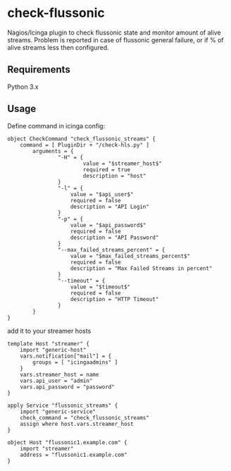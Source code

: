 check-flussonic
===============

Nagios/Icinga plugin to check flussonic state and monitor amount of alive streams. Problem is reported in case of flussonic general failure, or if % of alive streams less then configured.

Requirements
------------

Python 3.x

Usage
-----

Define command in icinga config:

```
object CheckCommand "check_flussonic_streams" {
	command = [ PluginDir + "/check-hls.py" ]
        arguments = {
                "-H" = {
                        value = "$streamer_host$"
                        required = true
                        description = "host"
        		}
        		"-l" = {
        			value = "$api_user$"
        			required = false
        			description = "API Login"
        		}
        		"-p" = {
        			value = "$api_password$"
        			required = false
        			description = "API Password"
        		}
        		"--max_failed_streams_percent" = {
        			value = "$max_failed_streams_percent$"
        			required = false
        			description = "Max Failed Streams in percent"
        		}
        		"--timeout" = {
        			value = "$timeout$"
        			required = false
        			description = "HTTP Timeout"
        		}
		}
}
```

add it to your streamer hosts
```
template Host "streamer" {
    import "generic-host"
    vars.notification["mail"] = {
        groups = [ "icingaadmins" ]
    }
    vars.streamer_host = name
    vars.api_user = "admin"
    vars.api_password = "password"
}

apply Service "flussonic_streams" {
	import "generic-service"
	check_command = "check_flussonic_streams"
	assign where host.vars.streamer_host
}

object Host "flussonic1.example.com" {
    import "streamer"
    address = "flussonic1.example.com"
}
```